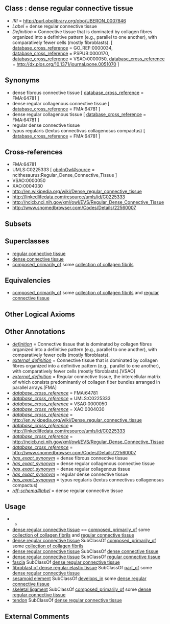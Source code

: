 
## Class : dense regular connective tissue

 * *IRI* = http://purl.obolibrary.org/obo/UBERON_0007846
 * *Label* = dense regular connective tissue
 * *Definition* = Connective tissue that is dominated by collagen fibres organized into a definitive pattern (e.g., parallel to one another), with comparatively fewer cells (mostly fibroblasts). [ [database_cross_reference](../../ef/oboInOwl#hasDbXref.md) = GO_REF:0000034, [database_cross_reference](../../ef/oboInOwl#hasDbXref.md) = PSPUB:0000170, [database_cross_reference](../../ef/oboInOwl#hasDbXref.md) = VSAO:0000050, [database_cross_reference](../../ef/oboInOwl#hasDbXref.md) = http://dx.plos.org/10.1371/journal.pone.0051070 ]

## Synonyms

 * dense fibrous connective tissue [ [database_cross_reference](../../ef/oboInOwl#hasDbXref.md) = FMA:64781 ]
 * dense regular collagenous connective tissue [ [database_cross_reference](../../ef/oboInOwl#hasDbXref.md) = FMA:64781 ]
 * dense regular collagenous tissue [ [database_cross_reference](../../ef/oboInOwl#hasDbXref.md) = FMA:64781 ]
 * regular dense connective tissue
 * typus regularis (textus connectivus collagenosus compactus) [ [database_cross_reference](../../ef/oboInOwl#hasDbXref.md) = FMA:64781 ]

## Cross-references

 * FMA:64781
 * UMLS:C0225333 [ [oboInOwl#source](../../ce/oboInOwl#source.md) = ncithesaurus:Regular_Dense_Connective_Tissue ]
 * VSAO:0000050
 * XAO:0004030
 * http://en.wikipedia.org/wiki/Dense_regular_connective_tissue
 * http://linkedlifedata.com/resource/umls/id/C0225333
 * http://ncicb.nci.nih.gov/xml/owl/EVS/Regular_Dense_Connective_Tissue
 * http://www.snomedbrowser.com/Codes/Details/22560007

## Subsets


## Superclasses

 * [regular connective tissue](../../UBERON/45/UBERON_0007845.md)
 * [dense connective tissue](../../UBERON/23/UBERON_0011823.md)
 * [composed_primarily_of](../../RO/73/RO_0002473.md) some [collection of collagen fibrils](../../UBERON/60/UBERON_0011860.md)

## Equivalencies

 * [composed_primarily_of](../../RO/73/RO_0002473.md) some [collection of collagen fibrils](../../UBERON/60/UBERON_0011860.md) and [regular connective tissue](../../UBERON/45/UBERON_0007845.md)

## Other Logical Axioms


## Other Annotations

 * *[definition](../../IAO/15/IAO_0000115.md)* = Connective tissue that is dominated by collagen fibres organized into a definitive pattern (e.g., parallel to one another), with comparatively fewer cells (mostly fibroblasts).
 * *[external_definition](../../UBPROP/01/UBPROP_0000001.md)* = Connective tissue that is dominated by collagen fibres organized into a definitive pattern (e.g., parallel to one another), with comparatively fewer cells (mostly fibroblasts).[VSAO]
 * *[external_definition](../../UBPROP/01/UBPROP_0000001.md)* = Regular connective tissue, the intercellular matrix of which consists predominantly of collagen fiber bundles arranged in parallel arrays.[FMA]
 * *[database_cross_reference](../../ef/oboInOwl#hasDbXref.md)* = FMA:64781
 * *[database_cross_reference](../../ef/oboInOwl#hasDbXref.md)* = UMLS:C0225333
 * *[database_cross_reference](../../ef/oboInOwl#hasDbXref.md)* = VSAO:0000050
 * *[database_cross_reference](../../ef/oboInOwl#hasDbXref.md)* = XAO:0004030
 * *[database_cross_reference](../../ef/oboInOwl#hasDbXref.md)* = http://en.wikipedia.org/wiki/Dense_regular_connective_tissue
 * *[database_cross_reference](../../ef/oboInOwl#hasDbXref.md)* = http://linkedlifedata.com/resource/umls/id/C0225333
 * *[database_cross_reference](../../ef/oboInOwl#hasDbXref.md)* = http://ncicb.nci.nih.gov/xml/owl/EVS/Regular_Dense_Connective_Tissue
 * *[database_cross_reference](../../ef/oboInOwl#hasDbXref.md)* = http://www.snomedbrowser.com/Codes/Details/22560007
 * *[has_exact_synonym](../../ym/oboInOwl#hasExactSynonym.md)* = dense fibrous connective tissue
 * *[has_exact_synonym](../../ym/oboInOwl#hasExactSynonym.md)* = dense regular collagenous connective tissue
 * *[has_exact_synonym](../../ym/oboInOwl#hasExactSynonym.md)* = dense regular collagenous tissue
 * *[has_exact_synonym](../../ym/oboInOwl#hasExactSynonym.md)* = regular dense connective tissue
 * *[has_exact_synonym](../../ym/oboInOwl#hasExactSynonym.md)* = typus regularis (textus connectivus collagenosus compactus)
 * *[rdf-schema#label](../../el/rdf-schema#label.md)* = dense regular connective tissue

## Usage

 * -
 * [dense regular connective tissue](../../UBERON/46/UBERON_0007846.md) == [composed_primarily_of](../../RO/73/RO_0002473.md) some [collection of collagen fibrils](../../UBERON/60/UBERON_0011860.md) and [regular connective tissue](../../UBERON/45/UBERON_0007845.md)
 * [dense regular connective tissue](../../UBERON/46/UBERON_0007846.md) SubClassOf [composed_primarily_of](../../RO/73/RO_0002473.md) some [collection of collagen fibrils](../../UBERON/60/UBERON_0011860.md)
 * [dense regular connective tissue](../../UBERON/46/UBERON_0007846.md) SubClassOf [dense connective tissue](../../UBERON/23/UBERON_0011823.md)
 * [dense regular connective tissue](../../UBERON/46/UBERON_0007846.md) SubClassOf [regular connective tissue](../../UBERON/45/UBERON_0007845.md)
 * [fascia](../../UBERON/82/UBERON_0008982.md) SubClassOf [dense regular connective tissue](../../UBERON/46/UBERON_0007846.md)
 * [fibroblast of dense regular elastic tissue](../../CL/07/CL_1000307.md) SubClassOf [part_of](../../BFO/50/BFO_0000050.md) some [dense regular connective tissue](../../UBERON/46/UBERON_0007846.md)
 * [sesamoid element](../../UBERON/31/UBERON_0013631.md) SubClassOf [develops_in](../../RO/26/RO_0002226.md) some [dense regular connective tissue](../../UBERON/46/UBERON_0007846.md)
 * [skeletal ligament](../../UBERON/46/UBERON_0008846.md) SubClassOf [composed_primarily_of](../../RO/73/RO_0002473.md) some [dense regular connective tissue](../../UBERON/46/UBERON_0007846.md)
 * [tendon](../../UBERON/43/UBERON_0000043.md) SubClassOf [dense regular connective tissue](../../UBERON/46/UBERON_0007846.md)

## External Comments

